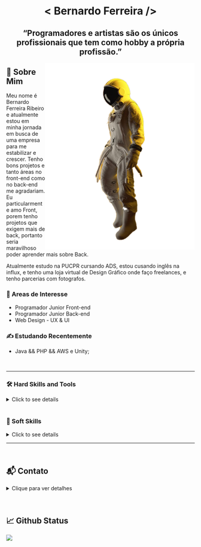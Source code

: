 
 
<div align="center">
   <h1>< Bernardo Ferreira /></h1>
   <h2>“Programadores e artistas são os únicos profissionais que tem como hobby a própria profissão.” </h2>
</div>

 <!--<img align="" src="https://readme-typing-svg.herokuapp.com?font=Poppins&size=34&color=DA275E&width=1109&height=113&lines=%7B+I'am+love+you+code!%E2%9D%A4%EF%B8%8F+%7D;If+your+sin+is+to+love+computers%2C+then+you+are+in+the+right+brothel.">-->
 
<img align="right" src="./img-avatar2.png" width="400px" height="500px" />



## 👾 Sobre Mim
Meu nome é Bernardo Ferreira Ribeiro e atualmente estou em minha jornada em busca de uma empresa para
me estabilizar e crescer. Tenho bons projetos e tanto áreas no front-end como no back-end me agradariam.
Eu particularmente amo Front, porem tenho projetos que exigem mais de back, portanto seria maravilhoso poder aprender mais sobre Back.

Atualmente estudo na PUCPR cursando ADS, estou cusando inglês na influx, e tenho uma loja virtual de Design Gráfico onde faço freelances, e
tenho parcerias com fotografos.




### 🎯 Areas de Interesse
- Programador Junior Front-end
- Programador Junior Back-end
- Web Design - UX & UI



### ✍️ Estudando Recentemente
  -  Java && PHP && AWS e Unity;






<br />
<hr>


### 🛠 Hard Skills and Tools


<details>
 <summary>Click to see details</summary>
 <br />      

<kbd>
  <kbd>📌 Linguagens</kbd>
  <br>
  <br>
  <img  align="center" alt="ber-github" height="30" width="40"  src="https://cdn.jsdelivr.net/gh/devicons/devicon/icons/github/github-original.svg"/>
  <img align="center" alt="ber-HTML" height="30" width="40" src="https://raw.githubusercontent.com/devicons/devicon/master/icons/html5/html5-original.svg"/>
  <img align="center" alt="ber-CSS" height="30" width="40" src="https://raw.githubusercontent.com/devicons/devicon/master/icons/css3/css3-original.svg"/>
  <img align="center" alt="ber-JS" height="30" width="40" src="https://raw.githubusercontent.com/devicons/devicon/master/icons/javascript/javascript-plain.svg"/>
  <img align="center" alt="ber-Python" height="30" width="40" src="https://raw.githubusercontent.com/devicons/devicon/master/icons/python/python-original.svg"/>
  <img align="center" alt="ber-PHP" height="30" width="40" src="https://cdn.jsdelivr.net/gh/devicons/devicon/icons/php/php-original.svg" />
 
</kbd>
<br>
<br>  
  
<kbd>
  <kbd>📌 Tools</kbd>
  <br>
  <br>
  <img width="30px" src="https://cdn.jsdelivr.net/gh/devicons/devicon/icons/vscode/vscode-original.svg" />
  <img width="30px" src="https://cdn.jsdelivr.net/gh/devicons/devicon/icons/mysql/mysql-original-wordmark.svg" />
  <img width="30px" src="https://cdn.jsdelivr.net/gh/devicons/devicon/icons/pycharm/pycharm-original.svg" />
</kbd>
</details>
<br />

### 👔 Soft Skills

<details>
 <summary>Click to see details</summary>
 <br />      

✅ Trabalha bem em equipe

✅ Boa comunicação e fonética

✅ Pró-atividade

✅ Curioso e determinado

✅ Gosta de Resolver problemas
</details>
<hr>
<br/ >


 ## 📬 Contato

<details>
 <summary>Clique para ver detalhes</summary>
 <br />      
       
 <p align="center">
    <a href="https://github.com/bernardoffer">
        <img  src="https://img.shields.io/badge/github-%23100000.svg?&style=for-the-badge&logo=github&logoColor=white&link=mailto:https://github.com/dev-gustavo-herique">
    </a>
    &nbsp;&nbsp;&nbsp;&nbsp;&nbsp;&nbsp;&nbsp;&nbsp;&nbsp;
    <a href="mailto:bernardoffer@gmail.com">
        <img src="https://img.shields.io/badge/gmail-D14836?&style=for-the-badge&logo=gmail&logoColor=white&link=mailto:gustavojs417@gmail.com">
    </a>
    &nbsp;&nbsp;&nbsp;&nbsp;&nbsp;&nbsp;&nbsp;&nbsp;&nbsp;
    <a href="https://www.linkedin.com/in/bernardo-ferreira-9151971b4/">
        <img src="https://img.shields.io/badge/linkedin-%230077B5.svg?&style=for-the-badge&logo=linkedin&logoColor=white&link=mailto:https://www.linkedin.com/in/gustavohenrique/">
    </a>
</p>
</details>
<br />


<br />

## 📈 Github Status
  
  
  
 <a href="https://github.com/bernardoffer">
  <img height="180em" src="https://github-readme-stats.vercel.app/api/top-langs/?username=bernardoffer&layout=compact&langs_count=7&theme=omni"/>
  

</details>
<br>
 
